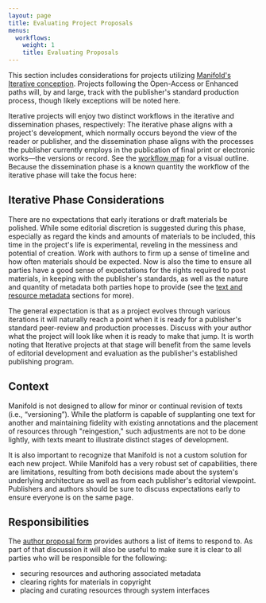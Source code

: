 ```yaml
---
layout: page
title: Evaluating Project Proposals
menus:
  workflows:
    weight: 1
    title: Evaluating Proposals
---
```


This section includes considerations for projects utilizing [Manifold's Iterative conception](project_types.html). Projects following the Open-Access or Enhanced paths will, by and large, track with the publisher's standard production process, though likely exceptions will be noted here.

Iterative projects will enjoy two distinct workflows in the iterative and dissemination phases, respectively: The iterative phase aligns with a project's development, which normally occurs beyond the view of the reader or publisher, and the dissemination phase aligns with the processes the publisher currently employs in the publication of final print or electronic works—the versions or record. See the [workflow map](workflow.html) for a visual outline. Because the dissemination phase is a known quantity the workflow of the iterative phase will take the focus here:

## Iterative Phase Considerations

There are no expectations that early iterations or draft materials be polished. While some editorial discretion is suggested during this phase, especially as regard the kinds and amounts of materials to be included, this time in the project's life is experimental, reveling in the messiness and potential of creation. Work with authors to firm up a sense of timeline and how often materials should be expected. Now is also the time to ensure all parties have a good sense of expectations for the rights required to post materials, in keeping with the publisher's standards, as well as the nature and quantity of metadata both parties hope to provide (see the [text and resource metadata](/docs/projects/customizing/metadata.html) sections for more).

The general expectation is that as a project evolves through various iterations it will naturally reach a point when it is ready for a publisher's standard peer-review and production processes. Discuss with your author what the project will look like when it is ready to make that jump. It is worth noting that Iterative projects at that stage will benefit from the same levels of editorial development and evaluation as the publisher's established publishing program.

## Context

Manifold is not designed to allow for minor or continual revision of texts (i.e., “versioning”). While the platform is capable of supplanting one text for another and maintaining fidelity with existing annotations and the placement of resources through "reingestion," such adjustments are not to be done lightly, with texts meant to illustrate distinct stages of development.

It is also important to recognize that Manifold is not a custom solution for each new project. While Manifold has a very robust set of capabilities, there are limitations, resulting from both decisions made about the system's underlying architecture as well as from each publisher's editorial viewpoint. Publishers and authors should be sure to discuss expectations early to ensure everyone is on the same page.

## Responsibilities

The [author proposal form](/docs/writing/proposals.html) provides authors a list of items to respond to. As part of that discussion it will also be useful to make sure it is clear to all parties who will be responsible for the following:

*   securing resources and authoring associated metadata
*   clearing rights for materials in copyright
*   placing and curating resources through system interfaces
